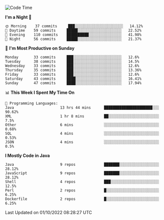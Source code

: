 <!--START_SECTION:waka-->
![Code Time](http://img.shields.io/badge/Code%20Time-1%2C210%20hrs%2020%20mins-blue)

**I'm a Night 🦉** 

```text
🌞 Morning    37 commits     ███░░░░░░░░░░░░░░░░░░░░░░   14.12% 
🌆 Daytime    59 commits     █████░░░░░░░░░░░░░░░░░░░░   22.52% 
🌃 Evening    110 commits    ██████████░░░░░░░░░░░░░░░   41.98% 
🌙 Night      56 commits     █████░░░░░░░░░░░░░░░░░░░░   21.37%

```
📅 **I'm Most Productive on Sunday** 

```text
Monday       33 commits     ███░░░░░░░░░░░░░░░░░░░░░░   12.6% 
Tuesday      38 commits     ███░░░░░░░░░░░░░░░░░░░░░░   14.5% 
Wednesday    33 commits     ███░░░░░░░░░░░░░░░░░░░░░░   12.6% 
Thursday     35 commits     ███░░░░░░░░░░░░░░░░░░░░░░   13.36% 
Friday       33 commits     ███░░░░░░░░░░░░░░░░░░░░░░   12.6% 
Saturday     43 commits     ████░░░░░░░░░░░░░░░░░░░░░   16.41% 
Sunday       47 commits     ████░░░░░░░░░░░░░░░░░░░░░   17.94%

```


📊 **This Week I Spent My Time On** 

```text
💬 Programming Languages: 
Java                     13 hrs 44 mins      ██████████████████████░░░   90.62% 
XML                      1 hr 8 mins         ██░░░░░░░░░░░░░░░░░░░░░░░   7.5% 
Other                    6 mins              ░░░░░░░░░░░░░░░░░░░░░░░░░   0.68% 
SQL                      4 mins              ░░░░░░░░░░░░░░░░░░░░░░░░░   0.53% 
JSON                     4 mins              ░░░░░░░░░░░░░░░░░░░░░░░░░   0.5%

```

**I Mostly Code in Java** 

```text
Java                     9 repos             ███████░░░░░░░░░░░░░░░░░░   28.12% 
JavaScript               9 repos             ███████░░░░░░░░░░░░░░░░░░   28.12% 
Shell                    4 repos             ███░░░░░░░░░░░░░░░░░░░░░░   12.5% 
Perl                     2 repos             █░░░░░░░░░░░░░░░░░░░░░░░░   6.25% 
Dockerfile               2 repos             █░░░░░░░░░░░░░░░░░░░░░░░░   6.25%

```



 Last Updated on 01/10/2022 08:28:27 UTC
<!--END_SECTION:waka-->
